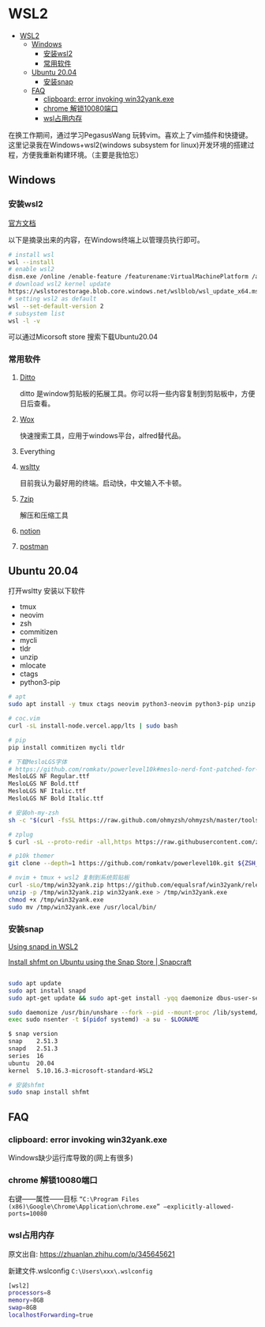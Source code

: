 # WSL2

- [WSL2](#wsl2)
  - [Windows](#windows)
    - [安装wsl2](#安装wsl2)
    - [常用软件](#常用软件)
  - [Ubuntu 20.04](#ubuntu-2004)
    - [安装snap](#安装snap)
  - [FAQ](#faq)
    - [clipboard: error invoking win32yank.exe](#clipboard-error-invoking-win32yankexe)
    - [chrome 解锁10080端口](#chrome-解锁10080端口)
    - [wsl占用内存](#wsl占用内存)

在换工作期间，通过学习PegasusWang 玩转vim。喜欢上了vim插件和快捷键。这里记录我在Windows+wsl2(windows subsystem for linux)开发环境的搭建过程，方便我重新构建环境。（主要是我怕忘）

## Windows

### 安装wsl2

[官方文档](https://docs.microsoft.com/en-us/windows/wsl/install)

以下是摘录出来的内容，在Windows终端上以管理员执行即可。

```bash
# install wsl
wsl --install
# enable wsl2
dism.exe /online /enable-feature /featurename:VirtualMachinePlatform /all /norestart
# download wsl2 kernel update
https://wslstorestorage.blob.core.windows.net/wslblob/wsl_update_x64.msi
# setting wsl2 as default 
wsl --set-default-version 2
# subsystem list
wsl -l -v

```

可以通过Micorsoft store 搜索下载Ubuntu20.04

### 常用软件

1. [Ditto](https://ditto-cp.sourceforge.io/)

    ditto 是window剪贴板的拓展工具。你可以将一些内容复制到剪贴板中，方便日后查看。
2. [Wox](https://github.com/Wox-launcher/Wox/releases)

    快速搜索工具，应用于windows平台，alfred替代品。
3. Everything

4. [wsltty](https://github.com/mintty/wsltty)

    目前我认为最好用的终端。启动快，中文输入不卡顿。
5. [7zip](https://www.7-zip.org/download.html)

    解压和压缩工具
6. [notion](https://www.notion.so/desktop)

7. [postman](https://www.postman.com/downloads/)

## Ubuntu 20.04

打开wsltty 安装以下软件
- tmux
- neovim
- zsh
- commitizen
- mycli
- tldr
- unzip
- mlocate
- ctags
- python3-pip

```bash
# apt
sudo apt install -y tmux ctags neovim python3-neovim python3-pip unzip mlocate zsh

# coc.vim
curl -sL install-node.vercel.app/lts | sudo bash

# pip
pip install commitizen mycli tldr

# 下载MesloLGS字体
# https://github.com/romkatv/powerlevel10k#meslo-nerd-font-patched-for-powerlevel10k
MesloLGS NF Regular.ttf
MesloLGS NF Bold.ttf
MesloLGS NF Italic.ttf
MesloLGS NF Bold Italic.ttf

# 安装oh-my-zsh
sh -c "$(curl -fsSL https://raw.github.com/ohmyzsh/ohmyzsh/master/tools/install.sh)"

# zplug
$ curl -sL --proto-redir -all,https https://raw.githubusercontent.com/zplug/installer/master/installer.zsh | zsh

# p10k themer
git clone --depth=1 https://github.com/romkatv/powerlevel10k.git ${ZSH_CUSTOM:-$HOME/.oh-my-zsh/custom}/themes/powerlevel10k

# nvim + tmux + wsl2 复制到系统剪贴板
curl -sLo/tmp/win32yank.zip https://github.com/equalsraf/win32yank/releases/download/v0.0.4/win32yank-x64.zip
unzip -p /tmp/win32yank.zip win32yank.exe > /tmp/win32yank.exe
chmod +x /tmp/win32yank.exe
sudo mv /tmp/win32yank.exe /usr/local/bin/

```

### 安装snap

[Using snapd in WSL2](https://discourse.ubuntu.com/t/using-snapd-in-wsl2/12113)

[Install shfmt on Ubuntu using the Snap Store | Snapcraft](https://snapcraft.io/install/shfmt/ubuntu#install)

```bash

sudo apt update
sudo apt install snapd
sudo apt-get update && sudo apt-get install -yqq daemonize dbus-user-session fontconfig 

sudo daemonize /usr/bin/unshare --fork --pid --mount-proc /lib/systemd/systemd --system-unit=basic.target
exec sudo nsenter -t $(pidof systemd) -a su - $LOGNAME

$ snap version
snap    2.51.3
snapd   2.51.3
series  16
ubuntu  20.04
kernel  5.10.16.3-microsoft-standard-WSL2

# 安装shfmt
sudo snap install shfmt

```

## FAQ

### clipboard: error invoking win32yank.exe

Windows缺少运行库导致的(网上有很多)

### chrome 解锁10080端口

右键——属性——目标
`“C:\Program Files (x86)\Google\Chrome\Application\chrome.exe” –explicitly-allowed-ports=10080`

### wsl占用内存

原文出自: https://zhuanlan.zhihu.com/p/345645621

新建文件.wslconfig `C:\Users\xxx\.wslconfig`

```bash
[wsl2]
processors=8
memory=8GB
swap=8GB
localhostForwarding=true
```
